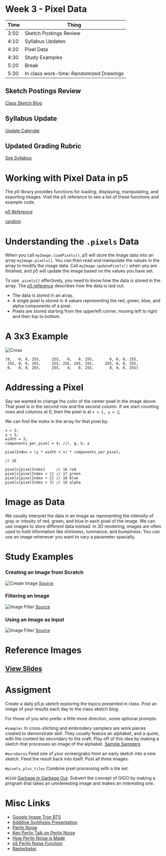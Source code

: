 
# Week 3 - Pixel Data

Time | Thing
--- | ---
3:50 | Sketch Postings Review
4:10 | Syllabus Updates
4:20 | Pixel Data 
4:30 | Study Examples
5:20 | Break
5:30 | In class work-time: Randomized Drawings


## Sketch Postings Review
[Class Sketch Blog](http://compform.tumblr.com)

## Syllabus Update
[Update Calendar](../index.html)


## Updated Grading Rubric
[See Syllabus](../syllabus.html)



# Working with Pixel Data in p5

The p5 library provides functions for loading, displaying, manipulating, and exporting images. Visit the p5 reference to see a list of these functions and example code.

[p5 Reference](http://p5js.org/reference/#group-Image)

<a href="./basic_image.js" class="p5_example show-lab show-lab-link hidden">random</a>


# Understanding the `.pixels` Data

When you call `myImage.loadPixels()`, p5 will store the image data into an array `myImage.pixels[]`. You can then read and manipulate the values in the array to modify the image data. Call `myImage.updatePixels()` when you are finished, and p5 will update the image based on the values you have set.

To use `.pixels[]` effectively, you need to know how the data is stored in the array. The [p5 reference](http://p5js.org/reference/#/p5/pixels[])  describes how the data is laid out. 

- The data is stored in an array.
- A single pixel is stored in 4 values representing the red, green, blue, and alpha components of a pixel.
- Pixels are stored starting from the upperleft corner, moving left to right and then top to bottom.


# A 3x3 Example
![Cross](cross.png)

```
[0,   0, 0, 255,     255,   0,   0, 255,       0, 0, 0, 255, 
 255, 0, 0, 255,     255, 255, 255, 255,     255, 0, 0, 255,
 0,   0, 0, 255,     255,   0,   0, 255,       0, 0, 0, 255]

```

# Addressing a Pixel

Say we wanted to change the color of the center pixel in the image above. That pixel is in the second row and the second column. If we start counting rows and columns at 0, then the pixel is at `x = 1, y = 1`;

We can find the index in the array for that pixel by:
```
x = 1;
y = 1;
width = 3;
components_per_pixel = 4; //r, g, b, a

pixelIndex = (y * width + x) * components_per_pixel;

// 16

pixels[pixelIndex]     // 16 red
pixels[pixelIndex + 1] // 17 green
pixels[pixelIndex + 2] // 18 blue
pixels[pixelIndex + 3] // 19 alpha

```






# Image as Data
We usually interpret the data in an image as representing the intensity of gray or intesity of red, green, and blue in each pixel of the image. We can use images to store different data instead. In 3D rendering, images are often used to hold information like shininess, luminance, and bumpiness. You can use an image whenever you want to vary a parameter spacially. 

# Study Examples

### Creating an Image from Scratch
![Create Image](https://raw.githubusercontent.com/jbakse/p5_sketches/master/sketch_createimage/output.jpg)
[Source](https://github.com/jbakse/p5_sketches/tree/master/sketch_createimage)

### Filtering an Image
![Image Filter](https://raw.githubusercontent.com/jbakse/p5_sketches/master/sketch_filter/output.jpg)
[Source](https://github.com/jbakse/p5_sketches/tree/master/sketch_filter)


### Using an Image as Input
![Image Filter](https://raw.githubusercontent.com/jbakse/p5_sketches/master/sketch_grass/output.jpg)
[Source](https://github.com/jbakse/p5_sketches/tree/master/sketch_grass)






<!-- ### Perlin Noise
look up maps/ heat maps
 -->

# Reference Images
## [View Slides](slides.html)

# Assigment

Create a daily p5.js sketch exploring the topics presented in class. Post an image of your results each day to the class sketch blog.

For those of you who prefer a little more direction, some optional prompts:

`#sampler` In cross-stiching and embroidery samplers are work pieces created to demonstrate skill. They usually feature an alphabet, and a quote, with the content be secondary to the craft. Play off of this idea by making a sketch that processes an image of the alphabet. [Sample Samplers](https://www.google.com/search?q=sampler+cross+stitch&biw=1280&bih=1297&source=lnms&tbm=isch&sa=X&ved=0ahUKEwi4zf_MmPHKAhXLWD4KHcQGAEAQ_AUIBygC)

`#ouroboros` Feed one of your screengrabs from an early sketch into a new sketch. Feed the result back into itself. Post all three images.

`#pixels_plus_tiles` Combine pixel processing with a tile set.

`#GIGO` [Garbage In Garbage Out](https://en.wikipedia.org/wiki/Garbage_in,_garbage_out). Subvert the concept of GIGO by making a program that takes an uninteresting image and makes an interesting one.




# Misc Links

- [Google Image Tron BTS](https://www.google.com/search?q=tron+without+visual+effects&safe=off&espv=2&biw=1280&bih=1297&source=lnms&tbm=isch&sa=X&ved=0ahUKEwitzuD9hefKAhWB1xQKHSdLCVUQ_AUIBigB#safe=off&tbm=isch&q=original+tron+behind+the+scenes&imgrc=3ej5bx5VYdhaCM%3A)
- [Additive Synthesis Presentation](http://jbakse.github.io/comp_demos/additive_synthesis/)
- [Perlin Noise](https://en.wikipedia.org/wiki/Perlin_noise)
- [Ken Perlin Talk on Perlin Noise](http://www.noisemachine.com/talk1/6.html)
- [How Perlin Noise is Made](http://freespace.virgin.net/hugo.elias/models/m_perlin.htm)
- [p5 Perlin Noise Function](http://p5js.org/reference/#/p5/noise)
- [Rasterbator](http://rasterbator.net/Home/Faq)
